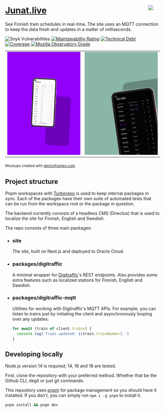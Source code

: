 <h1><a href="https://junat.live">Junat.live</a> <img src="https://junat.live/maskable_icon.png" width="38px" align="right" /></h1>

See Finnish train schedules in real-time. The site uses an MQTT connection to keep the data fresh and updates in a matter of milliseconds.

![Snyk Vulnerabilities](https://img.shields.io/snyk/vulnerabilities/github/jqpe/junat.live)
[![Maintainability Rating](https://sonarcloud.io/api/project_badges/measure?project=junat.live&metric=sqale_rating)](https://sonarcloud.io/dashboard?id=junat.live)
[![Technical Debt](https://sonarcloud.io/api/project_badges/measure?project=junat.live&metric=sqale_index)](https://sonarcloud.io/dashboard?id=junat.live)
[![Coverage](https://sonarcloud.io/api/project_badges/measure?project=junat.live&metric=coverage)](https://sonarcloud.io/dashboard?id=junat.live)
[![Mozilla Observatory Grade](https://img.shields.io/mozilla-observatory/grade/junat.live)](https://observatory.mozilla.org/analyze/junat.live)

<table>
<tbody><tr>
<td>
<img src=".github/assets/phone1.png" alt="A phone mockup with Ainola route in junat.live" />
</td>

<td>
<img src=".github/assets/phone2.png" alt="A phone mockup in a dark mode with Ainola route in junat.live"/>
</td>
</tr></tbody>
</table>

<sub>Mockups created with [deviceframes.com](https://deviceframes.com)<sub>

## Project structure

Pnpm workspaces with [Turborepo](https://turborepo.org/) is used to keep internal packages in sync. Each of the packages have their own suite of automated tests that can be run from the workspace root or the package in question.

The backend currently consists of a headless CMS (Directus) that is used to localize the site for Finnish, English and Swedish.

The repo consists of three main packages:

- ### site

  The site, built on Next.js and deployed to Oracle Cloud.

- ### packages/digitraffic

  A minimal wrapper for [Digitraffic](https://digitraffic.fi)'s REST endpoints. Also provides some extra features such as localized stations for Finnish, English and Swedish.

- ### packages/digitraffic-mqtt
  Utilities for working with Digitraffic's MQTT APIs. For example, you can listen to trains just by initiating the client and asynchronously looping over any updates:
  ```js
  for await (train of client.trains) {
    console.log(`Train updated: ${train.trainNumber}.`)
  }
  ```

## Developing locally
Node.js version 14 is required; 14, 16 and 18 are tested.

First, clone the repository with your preferred method. Whether that be the Github CLI, degit or just git commands.

This repository uses [pnpm](https://pnpm.io/) for package management so you should have it installed. If you don't, you can simply run `npm i -g pnpm` to install it.

```sh
pnpm install && pnpm dev
```
